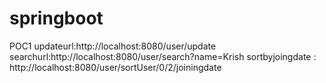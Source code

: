 # springboot
POC1
updateurl:http://localhost:8080/user/update
searchurl:http://localhost:8080/user/search?name=Krish
sortbyjoingdate : http://localhost:8080/user/sortUser/0/2/joiningdate

